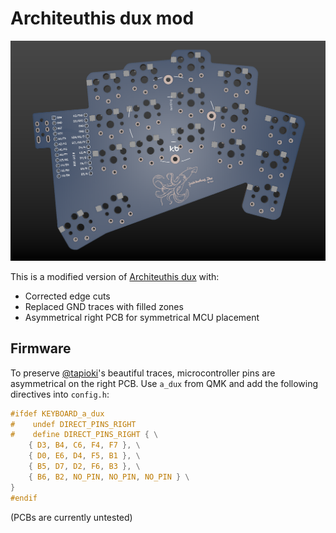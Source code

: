 # Architeuthis dux mod

![adux](architeuthis_dux_right.png)

This is a modified version of [Architeuthis dux](https://github.com/tapioki/cephalopoda/tree/main/Architeuthis%20dux) with:

* Corrected edge cuts
* Replaced GND traces with filled zones
* Asymmetrical right PCB for symmetrical MCU placement

## Firmware

To preserve [@tapioki](https://github.com/tapioki)'s beautiful traces, microcontroller pins are asymmetrical on the right PCB. Use `a_dux` from QMK and add the following directives into `config.h`:

```c
#ifdef KEYBOARD_a_dux
#    undef DIRECT_PINS_RIGHT
#    define DIRECT_PINS_RIGHT { \
    { D3, B4, C6, F4, F7 }, \
    { D0, E6, D4, F5, B1 }, \
    { B5, D7, D2, F6, B3 }, \
    { B6, B2, NO_PIN, NO_PIN, NO_PIN } \
}
#endif
```

(PCBs are currently untested)

